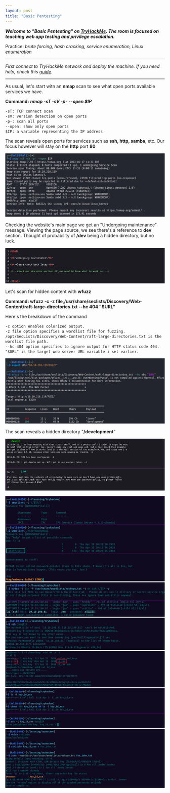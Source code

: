 ```yaml
---
layout: post
title: "Basic Pentesting"
---
```




***Welcome to "Basic Pentesting" on [TryHackMe](https://tryhackme.com/room/basicpentestingjt). The room is focused on teaching web app testing and privilege escalation.***

  Practice: *brute forcing, hash cracking, service enumeration, Linux enumeration* 

---------------------





*First connect to TryHackMe network and deploy the machine. If you need help, check this [guide](https://ctfjournal.github.io/Connect-to-TryHackMe-VPN/).*

--------------------------


As usual, let's start witn an **nmap** scan to see what open ports available services we have.

**Command:** ***nmap -sT -sV -p- --open $IP***

    -sT: TCP connect scan
    -sV: version detection on open ports
    -p-: scan all ports
    --open: show only open ports
    $IP: a variable representing the IP address

The scan reveals open ports for services such as **ssh, http, samba**, etc. Our focus however will stay on the **http** port **80**


![img1](/assets/images/basic_pentest/img1.png)

Checking the website's main page we get an "Undergoing maintenance" message. Viewing the page source, we see there's a reference to **dev** section. Thought of probability of **/dev** being a hidden directory, but no luck.  

![img2](/assets/images/basic_pentest/img2.png)

Let's scan for hidden content with **wfuzz**

**Command: wfuzz -c -z file,/usr/share/seclists/Discovery/Web-Content/raft-large-directories.txt --hc 404 "$URL"**

Here's the breakdown of the command

    -c option enables colorized output.
    -z file option specifies a wordlist file for fuzzing.
    /opt/SecLists/Discovery/Web-Content/raft-large-directories.txt is the wordlist file path.
    --hc 404 option specifies to ignore output for HTTP status code 404.
    "$URL" is the target web server URL variable i set earlier.

![img3](/assets/images/basic_pentest/img3.png)

The scan reveals a hidden directory  "**/development**"

![img4](/assets/images/basic_pentest/img4.png)



![img5](/assets/images/basic_pentest/img5.png)
![img6](/assets/images/basic_pentest/img6.png)
![img7](/assets/images/basic_pentest/img7.png)
![img8](/assets/images/basic_pentest/img8.png)
![img9](/assets/images/basic_pentest/img9.png)
![img10](/assets/images/basic_pentest/img10.png)
